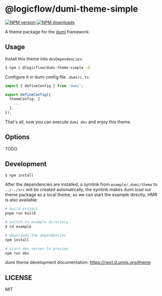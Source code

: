 # @logicflow/dumi-theme-simple

[![NPM version](https://img.shields.io/npm/v/@logicflow/dumi-theme-simple.svg?style=flat)](https://npmjs.org/package/@logicflow/dumi-theme-simple)
[![NPM downloads](http://img.shields.io/npm/dm/@logicflow/dumi-theme-simple.svg?style=flat)](https://npmjs.org/package/@logicflow/dumi-theme-simple)

A theme package for the [dumi](https://next.d.umijs.org) framework.

## Usage

Install this theme into `devDependencies`:

```bash
$ npm i @logicflow/dumi-theme-simple -D
```

Configure it in dumi config file `.dumirc.ts`:

```ts
import { defineConfig } from 'dumi';

export defineConfig({
  themeConfig: {
    ...
  },
});
```

That's all, now you can execute `dumi dev` and enjoy this theme.

## Options

TODO

## Development

```bash
$ npm install
```

After the dependencies are installed, a symlink from `example/.dumi/theme` to `../../src` will be created automatically, the symlink makes dumi load our theme package as a local theme, so we can start the example directly, HMR is also available:

```bash
# build project
pnpm run build

# switch to example directory
$ cd example

# downloads the dependencies
npm install

# start dev server to preview
npm run dev
```

dumi theme development documentation: https://next.d.umijs.org/theme

## LICENSE

MIT
